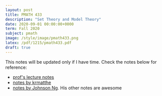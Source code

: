 ```yaml
---
layout: post
title: PMATH 433
description: "Set Theory and Model Theory"
date: 2020-09-01 00:00:00+0000
term: Fall 2020
subject: pmath
image: /style/image/pmath433.png
latex: /pdf/1215/pmath433.pdf
draft: true
---
```


This notes will be updated only if I have time. Check the notes below for reference:
- [prof's lecture notes](http://www.math.uwaterloo.ca/~rmoosa/pm433-notes.pdf)
- [notes by krmatthe](https://csclub.uwaterloo.ca/~krmatthe/PMATH/733/)
- [notes by Johnson Ng](https://tex.japorized.ink/PMATH733/classnotes.pdf). His other notes are awesome

